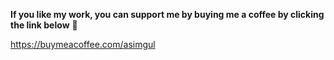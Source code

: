 **If you like my work, you can support me by buying me a coffee by clicking the link below** 🤗

https://buymeacoffee.com/asimgul
